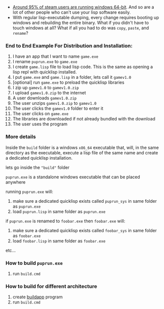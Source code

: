 - [Around 95% of steam users are running windows 64-bit](https://store.steampowered.com/hwsurvey/Steam-Hardware-Software-Survey-Welcome-to-Steam). And so are a lot of other people who can't use your lisp software easily.
- With regular lisp-executable dumping, every change requires booting up windows and rebuilding the entire binary. What if you didn't have to touch windows at all? What if all you had to do was `copy`, `paste`, and `rename`?

### End to End Example For Distribution and Installation:
1. I have an app that I want to name `game.exe`
2. I rename `puprun.exe` to `game.exe`
3. I create `game.lisp` file to load lisp code. This is the same as opening a lisp repl with quicklisp installed.
4. I put `game.exe` and `game.lisp` in a folder, lets call it `gamev1.0`
5. [optional] run `game.exe` to preload the quicklisp libraries
6. I zip up `gamev1.0` to `gamev1.0.zip`
7. I upload `gamev1.0.zip` to the internet
8. A user downloads `gamev1.0.zip`
9. The user unzips `gamev1.0.zip` to `gamev1.0` 
10. The user clicks the `gamev1.0` folder to enter it
11. The user clicks on `game.exe`
12. The libraries are downloaded if not already bundled with the download
13. The user uses the program

### More details
Inside the `build` folder is a windows `x86_64` executable that, will, in the same directory as the executable, execute a lisp file of the same name and create a dedicated quicklisp installation.

lets go inside the `"build"` folder

`puprun.exe` is a standalone windows executable that can be placed anywhere

running `puprun.exe` will:
1. make sure a dedicated quicklisp exists called `puprun_sys` in same folder as `puprun.exe`  
2. load `puprun.lisp` in same folder as `puprun.exe`

if `puprun.exe` is renamed to `foobar.exe` then `foobar.exe` will:  
1. make sure a dedicated quicklisp exists called `foobar_sys` in same folder as `foobar.exe`  
2. load `foobar.lisp` in same folder as `foobar.exe` 

etc...

### How to build `puprun.exe`

1. run `build.cmd`

### How to build for different architecture

1. create [buildapp](https://www.xach.com/lisp/buildapp/) program
2. run `build.cmd`
